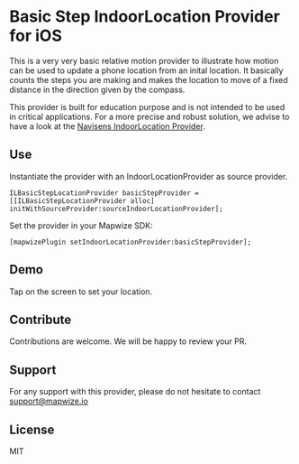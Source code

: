 # Basic Step IndoorLocation Provider for iOS

This is a very very basic relative motion provider to illustrate how motion can be used to update a phone location from an inital location. It basically counts the steps you are making and makes the location to move of a fixed distance in the direction given by the compass.

This provider is built for education purpose and is not intended to be used in critical applications. For a more precise and robust solution, we advise to have a look at the [Navisens IndoorLocation Provider](https://github.com/IndoorLocation/navisens-indoor-location-provider-ios).

## Use

Instantiate the provider with an IndoorLocationProvider as source provider.
```
ILBasicStepLocationProvider basicStepProvider = [[ILBasicStepLocationProvider alloc] initWithSourceProvider:sourceIndoorLocationProvider];
```

Set the provider in your Mapwize SDK:

```
[mapwizePlugin setIndoorLocationProvider:basicStepProvider];
```

## Demo
Tap on the screen to set your location.

## Contribute

Contributions are welcome. We will be happy to review your PR.

## Support

For any support with this provider, please do not hesitate to contact [support@mapwize.io](mailto:support@mapwize.io)

## License

MIT